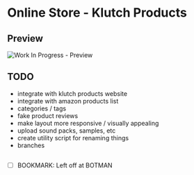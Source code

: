 # Online Store - Klutch Products

## Preview
![Work In Progress - Preview](zzMisc/v3-gif.gif)


## TODO

- integrate with klutch products website 
- integrate with amazon products list
- categories / tags 
- fake product reviews
- make layout more responsive / visually appealing
- upload sound packs, samples, etc
- create utility script for renaming things
- branches

## 
- [ ] BOOKMARK: Left off at BOTMAN